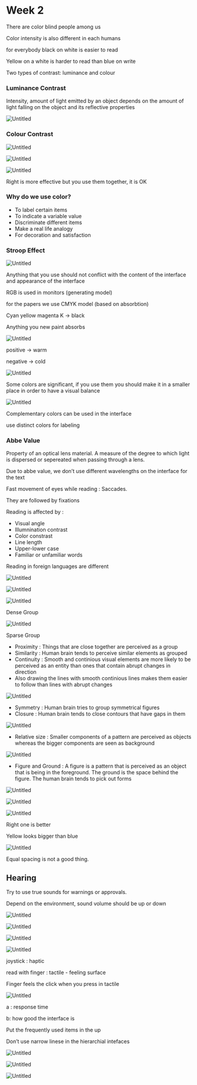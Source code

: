 # Week 2

There are color blind people among us

Color intensity is also different in each humans

for everybody black on white is easier to read

Yellow on a white is harder to read than blue on write

Two types of contrast: luminance and colour

### Luminance Contrast

Intensity, amount of light emitted by an object depends on the amount of light falling on the object and its reflective properties

![Untitled](Week%202%202ff98ac96a0446c8904849fe31232ee0/Untitled.png)

### Colour Contrast

![Untitled](Week%202%202ff98ac96a0446c8904849fe31232ee0/Untitled%201.png)

![Untitled](Week%202%202ff98ac96a0446c8904849fe31232ee0/Untitled%202.png)

![Untitled](Week%202%202ff98ac96a0446c8904849fe31232ee0/Untitled%203.png)

Right is more effective but you use them together, it is OK

### Why do we use color?

- To label certain items
- To indicate a variable value
- Discriminate different items
- Make a real life analogy
- For decoration and satisfaction

### Stroop Effect

![Untitled](Week%202%202ff98ac96a0446c8904849fe31232ee0/Untitled%204.png)

Anything that you use should not conflict with the content of the interface and appearance of the interface

RGB is used in monitors (generating model)

for the papers we use CMYK model (based on absorbtion)

Cyan yellow magenta K → black

Anything you new paint absorbs

![Untitled](Week%202%202ff98ac96a0446c8904849fe31232ee0/Untitled%205.png)

positive → warm

negative → cold

![Untitled](Week%202%202ff98ac96a0446c8904849fe31232ee0/Untitled%206.png)

Some colors are significant, if you use them you should make it in a smaller place in order to have a visual balance

![Untitled](Week%202%202ff98ac96a0446c8904849fe31232ee0/Untitled%207.png)

Complementary colors can be used in the interface

use distinct colors for labeling

### Abbe Value

Property of an optical lens material. A measure of the degree to which light is dispersed or sepereated when passing through a lens.

Due to abbe value, we don’t use different wavelengths on the interface for the text

Fast movement of eyes while reading : Saccades.

They are followed by fixations

Reading is affected by : 

- Visual angle
- Illumnination contrast
- Color constrast
- Line length
- Upper-lower case
- Familiar or unfamiliar words

Reading in foreign languages are different

![Untitled](Week%202%202ff98ac96a0446c8904849fe31232ee0/Untitled%208.png)

![Untitled](Week%202%202ff98ac96a0446c8904849fe31232ee0/Untitled%209.png)

![Untitled](Week%202%202ff98ac96a0446c8904849fe31232ee0/Untitled%2010.png)

Dense Group

![Untitled](Week%202%202ff98ac96a0446c8904849fe31232ee0/Untitled%2011.png)

Sparse Group

- Proximity : Things that are close together are perceived as a group
- Similarity : Human brain tends to perceive similar elements as grouped
- Continuity : Smooth and continious visual elements are more likely to be perceived as an entity than ones that contain abrupt changes in direction
- Also drawing the lines with smooth continious lines makes them easier to follow than lines with abrupt changes

![Untitled](Week%202%202ff98ac96a0446c8904849fe31232ee0/Untitled%2012.png)

- Symmetry : Human brain tries to group symmetrical figures
- Closure : Human brain tends to close contours that have gaps in them

![Untitled](Week%202%202ff98ac96a0446c8904849fe31232ee0/Untitled%2013.png)

- Relative size : Smaller components of a pattern are perceived as objects whereas the bigger components are seen as background

![Untitled](Week%202%202ff98ac96a0446c8904849fe31232ee0/Untitled%2014.png)

- Figure and Ground : A figure is a pattern that is perceived as an object that is being in the foreground. The ground is the space behind the figure. The human brain tends to pick out forms

![Untitled](Week%202%202ff98ac96a0446c8904849fe31232ee0/Untitled%2015.png)

![Untitled](Week%202%202ff98ac96a0446c8904849fe31232ee0/Untitled%2016.png)

![Untitled](Week%202%202ff98ac96a0446c8904849fe31232ee0/Untitled%2017.png)

Right one is better

Yellow looks bigger than blue

![Untitled](Week%202%202ff98ac96a0446c8904849fe31232ee0/Untitled%2018.png)

Equal spacing is not a good thing.

## Hearing

Try to use true sounds for warnings or approvals.

Depend on the environment, sound volume should be up or down

![Untitled](Week%202%202ff98ac96a0446c8904849fe31232ee0/Untitled%2019.png)

![Untitled](Week%202%202ff98ac96a0446c8904849fe31232ee0/Untitled%2020.png)

![Untitled](Week%202%202ff98ac96a0446c8904849fe31232ee0/Untitled%2021.png)

![Untitled](Week%202%202ff98ac96a0446c8904849fe31232ee0/Untitled%2022.png)

joystick : haptic

read with finger : tactile - feeling surface

Finger feels the click when you press in tactile

![Untitled](Week%202%202ff98ac96a0446c8904849fe31232ee0/Untitled%2023.png)

a : response time

b: how good the interface is

Put the frequently used items in the up

Don’t use narrow linese in the hierarchial intefaces

![Untitled](Week%202%202ff98ac96a0446c8904849fe31232ee0/Untitled%2024.png)

![Untitled](Week%202%202ff98ac96a0446c8904849fe31232ee0/Untitled%2025.png)

![Untitled](Week%202%202ff98ac96a0446c8904849fe31232ee0/Untitled%2026.png)